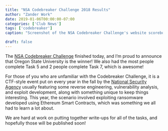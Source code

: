 ```yaml
---
title: "NSA Codebreaker Challenge 2018 Results"
author: "Zander Work"
date: 2019-01-06T00:00:00-07:00
categories: ['Club News']
tags: ['codebreaker']
caption: "Screenshot of the NSA Codebreaker Challenge's website scoreboard."

draft: false
---
```


The [NSA Codebreaker Challenge](https://codebreaker.ltsnet.net/home) finished today, and I’m proud to announce that Oregon State University is the winner! We also had the most people complete Task 5 and 2 people complete Task 7, which is awesome!

For those of you who are unfamiliar with the Codebreaker Challenge, it is a CTF-style event put on every year in the fall by the [National Security Agency](https://www.nsa.gov/) usually featuring some reverse engineering, vulnerability analysis, and exploit development, along with something unique to keep things interesting. This year, the scenario involved exploiting ransomware developed using Ethereum Smart Contracts, which was something we all had to learn a lot about.

We are hard at work on putting together write-ups for all of the tasks, and hopefully those will be published soon!

